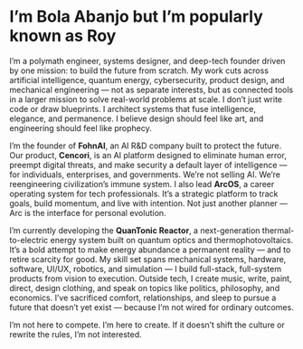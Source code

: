 # I’m Bola Abanjo but I’m popularly known as Roy

I’m a polymath engineer, systems designer, and deep-tech founder driven by one mission: to build the future from scratch. My work cuts across artificial intelligence, quantum energy, cybersecurity, product design, and mechanical engineering — not as separate interests, but as connected tools in a larger mission to solve real-world problems at scale. I don’t just write code or draw blueprints. I architect systems that fuse intelligence, elegance, and permanence. I believe design should feel like art, and engineering should feel like prophecy.

I’m the founder of **FohnAI**, an AI R&D company built to protect the future. Our product, **Cencori**, is an AI platform designed to eliminate human error, preempt digital threats, and make security a default layer of intelligence — for individuals, enterprises, and governments. We’re not selling AI. We’re reengineering civilization’s immune system. I also lead **ArcOS**, a career operating system for tech professionals. It’s a strategic platform to track goals, build momentum, and live with intention. Not just another planner — Arc is the interface for personal evolution.

I’m currently developing the **QuanTonic Reactor**, a next-generation thermal-to-electric energy system built on quantum optics and thermophotovoltaics. It’s a bold attempt to make energy abundance a permanent reality — and to retire scarcity for good. My skill set spans mechanical systems, hardware, software, UI/UX, robotics, and simulation — I build full-stack, full-system products from vision to execution. Outside tech, I create music, write, paint, direct, design clothing, and speak on topics like politics, philosophy, and economics. I’ve sacrificed comfort, relationships, and sleep to pursue a future that doesn’t yet exist — because I’m not wired for ordinary outcomes.

I’m not here to compete. I’m here to create. If it doesn’t shift the culture or rewrite the rules, I’m not interested.
